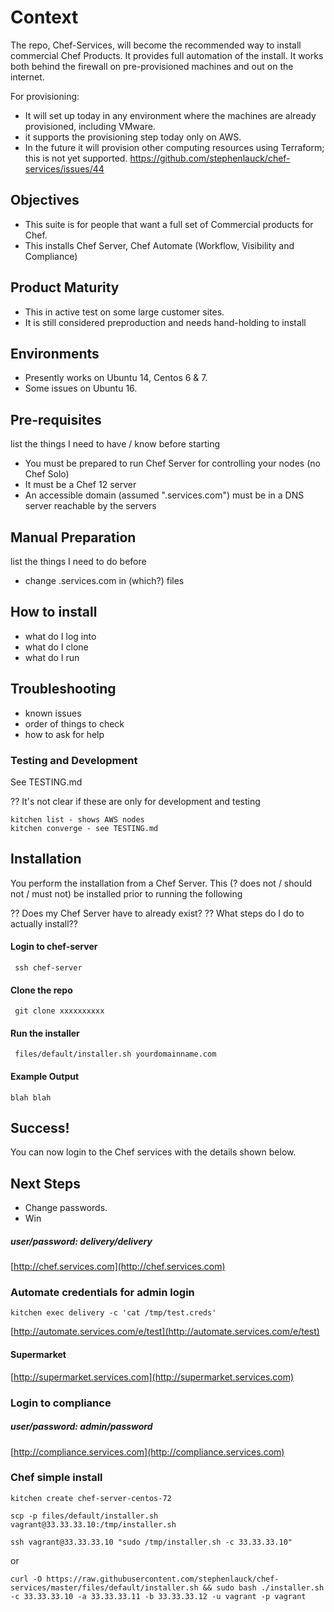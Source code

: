 # Context

The repo, Chef-Services, will become the recommended way to install commercial Chef Products.
It provides full automation of the install.
It works both behind the firewall on pre-provisioned machines and out on the internet.

For provisioning:
- It will set up today in any environment where the machines are already provisioned, including VMware.
- it supports the provisioning step today only on AWS.
- In the future it will provision other computing resources using Terraform; this is not yet supported. https://github.com/stephenlauck/chef-services/issues/44

## Objectives
- This suite is for people that want a full set of Commercial products for Chef. 
- This installs Chef Server, Chef Automate (Workflow, Visibility and Compliance)

## Product Maturity
- This in active test on some large customer sites.
- It is still considered preproduction and needs hand-holding to install

## Environments 
- Presently works on Ubuntu 14, Centos 6 & 7.
- Some issues on Ubuntu 16.

## Pre-requisites
list the things I need to have / know before starting
- You must be prepared to run Chef Server for controlling your nodes (no Chef Solo)
- It must be a Chef 12 server
- An accessible domain (assumed ".services.com") must be in a DNS server reachable by the servers

## Manual Preparation
list the things I need to do before 
- change .services.com in (which?) files

## How to install
- what do I log into
- what do I clone
- what do I run

## Troubleshooting
- known issues
- order of things to check
- how to ask for help

### Testing and Development
See TESTING.md

?? It's not clear if these are only for development and testing
```
kitchen list - shows AWS nodes
kitchen converge - see TESTING.md
```

## Installation

You perform the installation from a Chef Server.
This (? does not / should not / must not) be installed prior to running the following

?? Does my Chef Server have to already exist?
?? What steps do I do to actually install??

#### Login to chef-server  
`` ssh chef-server``

#### Clone the repo 
`` git clone xxxxxxxxxx``

#### Run the installer
`` files/default/installer.sh yourdomainname.com``

#### Example Output

`` blah blah ``

## Success!

You can now login to the Chef services with the details shown below.

## Next Steps
- Change passwords.
- Win

##### user/password: delivery/delivery
[http://chef.services.com](http://chef.services.com)

### Automate credentials for admin login

`kitchen exec delivery -c 'cat /tmp/test.creds'`

[http://automate.services.com/e/test](http://automate.services.com/e/test)

#### Supermarket
[http://supermarket.services.com](http://supermarket.services.com)

### Login to compliance
##### user/password: admin/password

[http://compliance.services.com](http://compliance.services.com)

### Chef simple install

`kitchen create chef-server-centos-72`

`scp -p files/default/installer.sh vagrant@33.33.33.10:/tmp/installer.sh`

`ssh vagrant@33.33.33.10 "sudo /tmp/installer.sh -c 33.33.33.10"`

or

`curl -O https://raw.githubusercontent.com/stephenlauck/chef-services/master/files/default/installer.sh && sudo bash ./installer.sh -c 33.33.33.10 -a 33.33.33.11 -b 33.33.33.12 -u vagrant -p vagrant`
